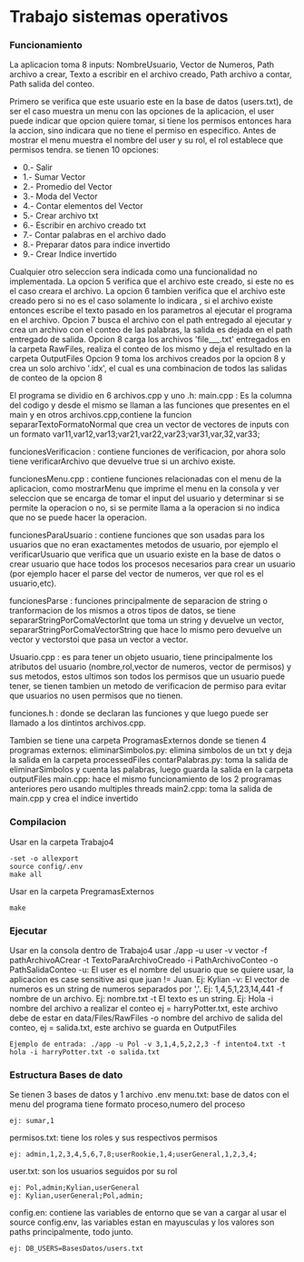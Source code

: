 # Trabajo sistemas operativos

### Funcionamiento
La aplicacion toma 8 inputs: NombreUsuario, Vector de Numeros, Path archivo a crear, Texto a escribir en el archivo creado, Path archivo a contar, Path salida del conteo.

Primero se verifica que este usuario este en la base de datos (users.txt), de ser el caso muestra un menu con las opciones de la aplicacion, el user puede indicar que opcion quiere tomar, si tiene los permisos entonces hara la accion, sino indicara que no tiene el permiso en especifico.
Antes de mostrar el menu muestra el nombre del user y su rol, el rol establece que permisos tendra.
se tienen 10 opciones:

+ 0.- Salir 
+ 1.- Sumar Vector
+ 2.- Promedio del Vector
+ 3.- Moda del Vector
+ 4.- Contar elementos del Vector
+ 5.- Crear archivo txt
+ 6.- Escribir en archivo creado txt
+ 7.- Contar palabras en el archivo dado
+ 8.- Preparar datos para indice invertido
+ 9.- Crear Indice invertido
  
Cualquier otro seleccion sera indicada como una funcionalidad no implementada.
La opcion 5 verifica que el archivo este creado, si este no es el caso creara el archivo.
La opcion 6 tambien verifica que el archivo este creado pero si no es el caso solamente lo indicara , si el archivo existe entonces escribe el texto pasado en los parametros al ejecutar el programa en el archivo.
Opcion 7 busca el archivo con el path entregado al ejecutar y crea un archivo con el conteo de las palabras, la salida es dejada en el path entregado de salida.
Opcion 8 carga los archivos 'file___.txt' entregados en la carpeta RawFiles, realiza el conteo de los mismo y deja el resultado en la carpeta OutputFiles
Opcion 9 toma los archivos creados por la opcion 8 y crea un solo archivo '.idx', el cual es una combinacion de todos las salidas de conteo de la opcion 8

El programa se dividio en 6 archivos.cpp y uno .h:
main.cpp : Es la columna del codigo y desde el mismo se llaman a las funciones que presentes en el main y en otros archivos.cpp,contiene la funcion separarTextoFormatoNormal que crea un vector de vectores de inputs con un formato var11,var12,var13;var21,var22,var23;var31,var,32,var33;

funcionesVerificacion : contiene funciones de verificacion, por ahora solo tiene verificarArchivo que devuelve true si un archivo existe.
    
funcionesMenu.cpp : contiene funciones relacionadas con el menu de la aplicacion, como mostrarMenu que imprime el menu en la consola y ver seleccion que se encarga de tomar el input del usuario y determinar si se permite la operacion o no, si se permite llama a la operacion si no indica que no se puede hacer la operacion.

funcionesParaUsuario : contiene funciones que son usadas para los usuarios que no eran exactamentes metodos de usuario, por ejemplo el verificarUsuario que verifica que un usuario existe en la base de datos o crear usuario que hace todos los procesos necesarios para crear un usuario (por ejemplo hacer el parse del vector de numeros, ver que rol es el usuario,etc).

funcionesParse : funciones principalmente de separacion de string o tranformacion de los mismos a otros tipos de datos, se tiene separarStringPorComaVectorInt que toma un string y devuelve un vector<int>, separarStringPorComaVectorString que hace lo mismo pero devuelve un vector<string> y vectorstoi que pasa un vector<string> a vector<int>.

Usuario.cpp : es para tener un objeto usuario, tiene principalmente los atributos del usuario (nombre,rol,vector de numeros, vector de permisos) y sus metodos, estos ultimos son todos los permisos que un usuario puede tener, se tienen tambien un metodo de verificacion de permiso para evitar que usuarios no usen permisos que no tienen.

funciones.h : donde se declaran las funciones y que luego puede ser llamado a los dintintos archivos.cpp.

Tambien se tiene una carpeta ProgramasExternos donde se tienen 4 programas externos:
eliminarSimbolos.py: elimina simbolos de un txt y deja la salida en la carpeta processedFiles
contarPalabras.py: toma la salida de eliminarSimbolos y cuenta las palabras, luego guarda la salida en la carpeta outputFiles
main.cpp: hace el mismo funcionamiento de los 2 programas anteriores pero usando multiples threads
main2.cpp: toma la salida de main.cpp y crea el indice invertido


### Compilacion

Usar en la carpeta Trabajo4

    -set -o allexport 
    source config/.env
    make all
    
Usar en la carpeta PregramasExternos 

    make

### Ejecutar

Usar en la consola dentro de Trabajo4 usar ./app -u user -v vector -f pathArchivoACrear -t TextoParaArchivoCreado -i PathArchivoConteo -o PathSalidaConteo
-u: El user es el nombre del usuario que se quiere usar, la aplicacion es case sensitive asi que juan != Juan. Ej: Kylian
-v: El vector de numeros es un string de numeros separados por ','. Ej: 1,4,5,1,23,14,441
-f nombre de un archivo. Ej: nombre.txt
-t El texto es un string. Ej: Hola
-i nombre del archivo a realizar el conteo ej = harryPotter.txt, este archivo debe de estar en data/Files/RawFiles
-o nombre del archivo de salida del conteo, ej = salida.txt, este archivo se guarda en OutputFiles

    Ejemplo de entrada: ./app -u Pol -v 3,1,4,5,2,2,3 -f intento4.txt -t hola -i harryPotter.txt -o salida.txt

### Estructura Bases de dato

Se tienen 3 bases de datos y 1 archivo .env
menu.txt: base de datos con el menu del programa tiene formato proceso,numero del proceso

    ej: sumar,1
permisos.txt: tiene los roles y sus respectivos permisos

    ej: admin,1,2,3,4,5,6,7,8;userRookie,1,4;userGeneral,1,2,3,4;
user.txt: son los usuarios seguidos por su rol

    ej: Pol,admin;Kylian,userGeneral
    ej: Kylian,userGeneral;Pol,admin;
    
config.en: contiene las variables de entorno que se van a cargar al usar el source config.env, las variables estan en mayusculas y los valores son paths principalmente, todo junto.

    ej: DB_USERS=BasesDatos/users.txt
    

